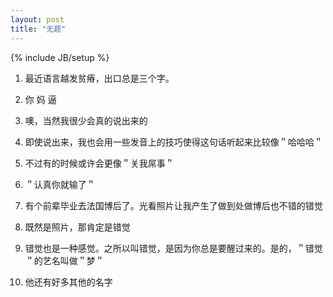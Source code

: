 ```yaml
---
layout: post
title: "无题"
---
```

{% include JB/setup %}

1. 最近语言越发贫瘠，出口总是三个字。

2. 你 妈 逼

3. 噢，当然我很少会真的说出来的

4. 即使说出来，我也会用一些发音上的技巧使得这句话听起来比较像＂哈哈哈＂

5. 不过有的时候或许会更像＂关我屌事＂

6. ＂认真你就输了＂

7. 有个前辈毕业去法国博后了。光看照片让我产生了做到处做博后也不错的错觉

8. 既然是照片，那肯定是错觉

9. 错觉也是一种感觉。之所以叫错觉，是因为你总是要醒过来的。是的，＂错觉＂的艺名叫做＂梦＂

10. 他还有好多其他的名字




